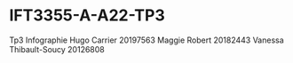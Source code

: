 # IFT3355-A-A22-TP3
Tp3 Infographie
Hugo Carrier 20197563
Maggie Robert 20182443 
Vanessa Thibault-Soucy 20126808